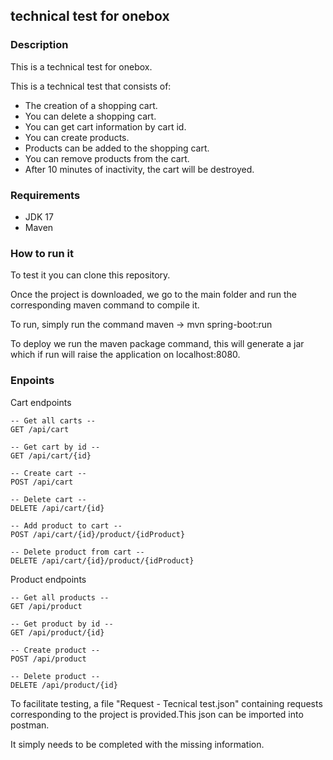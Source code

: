 ## technical test for onebox

### Description
This is a technical test for onebox. 

 This is a technical test that consists of:
- The creation of a shopping cart.
- You can delete a shopping cart.
- You can get cart information by cart id.
- You can create products.
- Products can be added to the shopping cart.
- You can remove products from the cart.
- After 10 minutes of inactivity, the cart will be destroyed.

### Requirements
- JDK 17
- Maven

### How to run it
To test it you can clone this repository.
 
Once the project is downloaded, we go to the main folder and run the corresponding maven command to compile it.

To run, simply run the command maven -> mvn spring-boot:run

To deploy we run the maven package command, this will generate a jar which if run will raise the application on localhost:8080.


### Enpoints
Cart endpoints
```
-- Get all carts --
GET /api/cart

-- Get cart by id --
GET /api/cart/{id}

-- Create cart --
POST /api/cart

-- Delete cart --
DELETE /api/cart/{id}

-- Add product to cart --
POST /api/cart/{id}/product/{idProduct}

-- Delete product from cart --
DELETE /api/cart/{id}/product/{idProduct}

```

Product endpoints
```
-- Get all products --
GET /api/product

-- Get product by id --
GET /api/product/{id}

-- Create product --
POST /api/product

-- Delete product --
DELETE /api/product/{id}
```

To facilitate testing, a file "Request - Tecnical test.json" containing requests corresponding to the project is provided.This json can be imported into postman.

It simply needs to be completed with the missing information.